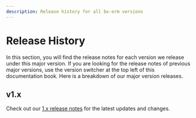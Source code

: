 ```yaml
---
description: Release history for all bx-orm versions
---
```


# Release History

In this section, you will find the release notes for each version we release under this major version. If you are looking for the release notes of previous major versions, use the version switcher at the top left of this documentation book. Here is a breakdown of our major version releases.

## v1.x

Check out our [1.x release notes](release-history/whats-new-with-1x.md) for the latest updates and changes.